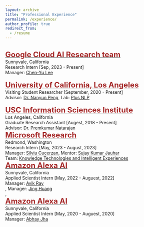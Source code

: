 ```yaml
---
layout: archive
title: "Professional Experience"
permalink: /experience/
author_profile: true
redirect_from:
  - /resume
---
```

<br/>
    <span style="color:black; font-size:17px"><b><a href="https://research.google/teams/cloud-ai/" target="_blank"><font color="brown" size="5">Google Cloud AI Research team</font></a></b></span><br/>
    Sunnyvale, California<br/>
    Research Intern [Sep, 2023 - Present]<br/>
    Manager: <a href="https://www.linkedin.com/in/chenyulee260/" target="_blank">Chen-Yu Lee</a><br/>
<br/>
    <span style="color:black; font-size:17px"><b><a href="http://www.ucla.edu/" target="_blank"><font color="brown" size="5">University of California, Los Angeles</font></a></b></span><br/>
    Visiting Student Researcher [September, 2020 - Present]<br/>
    Advisor: <a href="https://vnpeng.net/" target="_blank">Dr. Nanyun Peng</a>, Lab: <a href="https://vnpeng.net/group/" target="_blank">Plus NLP</a> <br/>
<br/>
    <span style="color:black; font-size:17px"><b><a href="https://www.isi.edu/" target="_blank"><font color="brown" size="5">USC Information Sciences Institute</font></a></b></span><br/>
    Los Angeles, California<br/>
    Graduate Research Assistant [Augest, 2018 - Present]<br/>
    Advisor: <a href="https://viterbi.usc.edu/directory/faculty/Natarajan/Premkumar" target="_blank">Dr. Premkumar Natarajan</a>
<br/>
    <span style="color:black; font-size:17px"><b><a href="https://www.microsoft.com/en-us/research/" target="_blank"><font color="brown" size="5">Microsoft Research</font></a></b></span><br/>
    Redmond, Washington<br/>
    Research Intern [May, 2023 - August, 2023]<br/>
    Manager: <a href="https://www.microsoft.com/en-us/research/people/silviu/" target="_blank">Silviu Cucerzan</a>, Mentor: <a href="https://www.microsoft.com/en-us/research/people/sjauhar/" target="_blank">Sujay Kumar Jauhar</a> <br/>
    Team: <a href="https://www.microsoft.com/en-us/research/group/ktx/" target="_blank">Knowledge Technologies and Intelligent Experiences</a> 
<br/>
    <span style="color:black; font-size:17px"><b><a href="https://developer.amazon.com/en-US/alexa" target="_blank"><font color="brown" size="5">Amazon Alexa AI</font></a></b></span><br/>
    Sunnyvale, California<br/>
    Applied Scientist Intern [May, 2022 - Auguest, 2022]<br/>
    Manager: <a href="https://sites.google.com/site/avikdelta" target="_blank">Avik Ray</a> <br/>,
    Manager: <a href="https://www.linkedin.com/in/jing-huang-935b0216" target="_blank">Jing Huang</a> <br/>,
<br/>
    <span style="color:black; font-size:17px"><b><a href="https://developer.amazon.com/en-US/alexa" target="_blank"><font color="brown" size="5">Amazon Alexa AI</font></a></b></span><br/>
    Sunnyvale, California<br/>
    Applied Scientist Intern [May, 2020 - Auguest, 2020]<br/>
    Manager: <a href="https://www.linkedin.com/in/abhay-jha-899877128/" target="_blank">Abhay Jha</a> <br/>
<br/>
    
    
